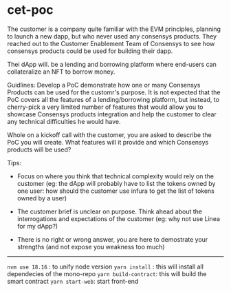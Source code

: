 # cet-poc

The customer is a company quite familiar with the EVM principles, planning to launch a new dapp, but who never used any consensys products. They reached out to the Customer Enablement Team of Consensys to see how consensys products could be used for building their dapp.

Thei dApp will. be a lending and borrowing platform where end-users can collateralize an NFT to borrow money.

Guidlines:
Develop a PoC demonstrate how one or many Consensys Products can be used for the customr's purpose. It is not expected that the PoC covers all the features of a lending/borrowing platform, but instead, to cherry-pick a very limited number of features that would allow you to showcase Consensys products integration and help the customer to clear any technical difficulties he would have.

Whole on a kickoff call with the customer, you are asked to describe the PoC you will create. What features will it provide and which Consensys products will be used?

Tips:

- Focus on where you think that technical complexity would rely on the customer (eg: the dApp will probably have to list the tokens owned by one user: how should the customer use infura to get the list of tokens owned by a user)

- The customer brief is unclear on purpose. Think ahead about the interrogations and expectations of the customer (eg: why not use Linea for my dApp?)

- There is no right or wrong answer, you are here to demostrate your strengths (and not expose you weakness too much)

---

`nvm use 18.16` : to unify node version
`yarn install` : this will install all dependecies of the mono-repo
`yarn build-contract`: this will build the smart contract
`yarn start-web`: start front-end
